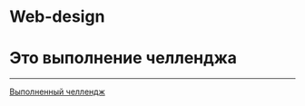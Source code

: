 # Web-design

<h1>Это выполнение челленджа</h1>
<hr/>
<a href="https://kodaktor.ru/_30092021one/901a8" target="_blank">Выполненный челлендж</a>
